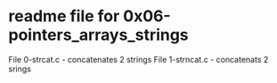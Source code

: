 # readme file for 0x06-pointers_arrays_strings

File 0-strcat.c - concatenates 2 strings
File 1-strncat.c - concatenats 2 srings
